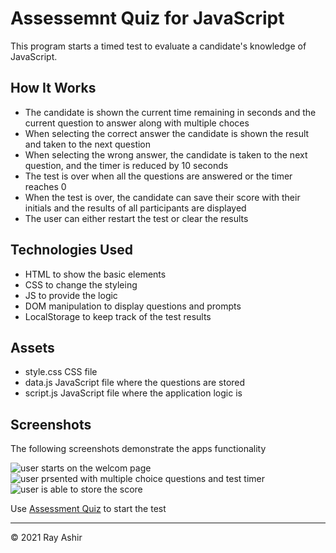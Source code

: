 # Assessemnt Quiz for JavaScript

This program starts a timed test to evaluate a candidate's knowledge of JavaScript. 

## How It Works

* The candidate is shown the current time remaining in seconds and the current question to answer along with multiple choces
* When selecting the correct answer the candidate is shown the result and taken to the next question
* When selecting the wrong answer, the candidate is taken to the next question, and the timer is reduced by 10 seconds
* The test is over when all the questions are answered or the timer reaches 0
* When the test is over, the candidate can save their score with their initials and the results of all participants are displayed
* The user can either restart the test or clear the results

## Technologies Used

* HTML to show the basic elements
* CSS to change the styleing 
* JS to provide the logic
* DOM manipulation to display questions and prompts
* LocalStorage to keep track of the test results
  
## Assets

* style.css CSS file
* data.js JavaScript file where the questions are stored
* script.js JavaScript file where the application logic is

## Screenshots

The following screenshots demonstrate the apps functionality

![user starts on the welcom page](./images/01-screenshot.png) 
![user prsented with multiple choice questions and test timer](./images/02-screenshot.png)
![user is able to store the score](./score.png)


Use [Assessment Quiz](https://rashir01.github.io/assessmentQuiz/) to start the test

---

© 2021 Ray Ashir